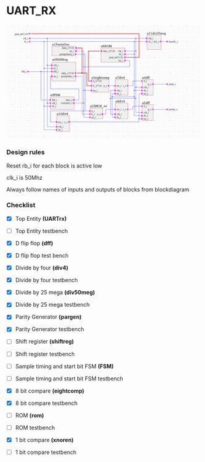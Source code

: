 # UART_RX
![Block diagram](/images/block.jpg)


### Design rules

Reset rb_i for each block is active low

clk_i is 50Mhz

Always follow names of inputs and outputs of blocks from blockdiagram

### Checklist

- [x] Top Entity **(UARTrx)** 

- [ ] Top Entity testbench

- [x] D flip flop **(dff)**

- [x] D flip flop test bench

- [x] Divide by four **(div4)**

- [x] Divide by four testbench

- [x] Divide by 25 mega **(div50meg)**

- [x] Divide by 25 mega testbench

- [x] Parity Generator **(pargen)**

- [x] Parity Generator testbench

- [ ] Shift register **(shiftreg)**

- [ ] Shift register testbench

- [ ] Sample timing and start bit FSM **(FSM)**

- [ ] Sample timing and start bit FSM testbench

- [x] 8 bit compare **(eightcomp)**

- [x] 8 bit compare testbench

- [ ] ROM **(rom)**

- [ ] ROM testbench

- [x] 1 bit compare **(xnoren)**

- [ ] 1 bit compare testbench

